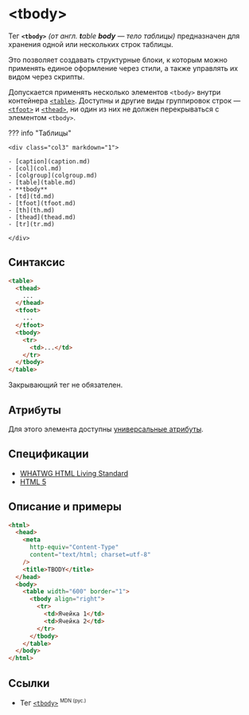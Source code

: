# &lt;tbody&gt;

Тег **`<tbody>`** _(от англ. **t**able **body** — тело таблицы)_ предназначен для хранения одной или нескольких строк таблицы.

Это позволяет создавать структурные блоки, к которым можно применять единое оформление через стили, а также управлять их видом через скрипты.

Допускается применять несколько элементов `<tbody>` внутри контейнера [`<table>`](table.md). Доступны и другие виды группировок строк — [`<tfoot>`](tfoot.md) и [`<thead>`](thead.md), ни один из них не должен перекрываться с элементом `<tbody>`.

??? info "Таблицы"

    <div class="col3" markdown="1">

    - [caption](caption.md)
    - [col](col.md)
    - [colgroup](colgroup.md)
    - [table](table.md)
    - **tbody**
    - [td](td.md)
    - [tfoot](tfoot.md)
    - [th](th.md)
    - [thead](thead.md)
    - [tr](tr.md)

    </div>

## Синтаксис

```html
<table>
  <thead>
    ...
  </thead>
  <tfoot>
    ...
  </tfoot>
  <tbody>
    <tr>
      <td>...</td>
    </tr>
  </tbody>
</table>
```

Закрывающий тег не обязателен.

## Атрибуты

Для этого элемента доступны [универсальные атрибуты](uni-attr.md).

## Спецификации

- [WHATWG HTML Living Standard](https://html.spec.whatwg.org/multipage/tables.html#the-tbody-element)
- [HTML 5](http://www.w3.org/TR/html5/tabular-data.html#the-tbody-element)

## Описание и примеры

```html
<html>
  <head>
    <meta
      http-equiv="Content-Type"
      content="text/html; charset=utf-8"
    />
    <title>TBODY</title>
  </head>
  <body>
    <table width="600" border="1">
      <tbody align="right">
        <tr>
          <td>Ячейка 1</td>
          <td>Ячейка 2</td>
        </tr>
      </tbody>
    </table>
  </body>
</html>
```

## Ссылки

- Тег [`<tbody>`](https://developer.mozilla.org/ru/docs/Web/HTML/Element/tbody) <sup><small>MDN (рус.)</small></sup>
